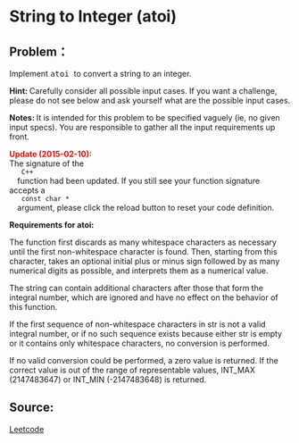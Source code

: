 # String to Integer (atoi)

## Problem：

<div class="question-content">
 <p>
 </p>
 <p>
  Implement
  <span style="font-family:monospace">
   atoi
  </span>
  to convert a string to an integer.
 </p>
 <p>
  <b>
   Hint:
  </b>
  Carefully consider all possible input cases. If you want a challenge, please do not see below and ask yourself what are the possible input cases.
 </p>
 <p>
  <b>
   Notes:
  </b>
  It is intended for this problem to be specified vaguely (ie, no given input specs). You are responsible to gather all the input requirements up front.
 </p>
 <p>
  <b>
   <font color="red">
    Update (2015-02-10):
   </font>
  </b>
  <br/>
  The signature of the
  <code>
   C++
  </code>
  function had been updated. If you still see your function signature accepts a
  <code>
   const char *
  </code>
  argument, please click the reload button
  <span class="glyphicon glyphicon-refresh">
  </span>
  to reset your code definition.
 </p>
 <div class="spoilers">
  <b>
   Requirements for atoi:
  </b>
  <p>
   The function first discards as many whitespace characters as necessary until the first non-whitespace character is found. Then, starting from this character, takes an optional initial plus or minus sign followed by as many numerical digits as possible, and interprets them as a numerical value.
  </p>
  <p>
   The string can contain additional characters after those that form the integral number, which are ignored and have no effect on the behavior of this function.
  </p>
  <p>
   If the first sequence of non-whitespace characters in str is not a valid integral number, or if no such sequence exists because either str is empty or it contains only whitespace characters, no conversion is performed.
  </p>
  <p>
   If no valid conversion could be performed, a zero value is returned. If the correct value is out of the range of representable values, INT_MAX (2147483647) or INT_MIN (-2147483648) is returned.
  </p>
 </div>
</div>


## Source:
[Leetcode](https://leetcode.com/problems/string-to-integer-atoi/)
